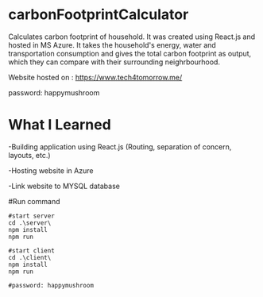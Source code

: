 # carbonFootprintCalculator
Calculates carbon footprint of household. It was created using React.js and hosted in MS Azure. It takes the household's energy, water and transportation consumption and gives the total carbon footprint as output, which they can compare with their surrounding neighrbourhood.

Website hosted on : https://www.tech4tomorrow.me/

password: happymushroom

# What I Learned
-Building application using React.js (Routing, separation of concern, layouts, etc.)

-Hosting website in Azure

-Link website to MYSQL database

#Run command
```
#start server
cd .\server\
npm install
npm run

#start client
cd .\client\
npm install
npm run

#password: happymushroom
```

